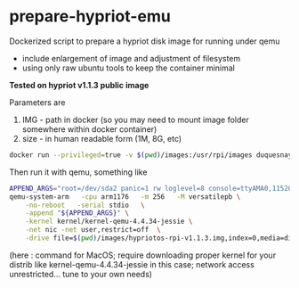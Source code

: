 # prepare-hypriot-emu
Dockerized script to prepare a hypriot disk image for running under qemu
- include enlargement of image and adjustment of filesystem
- using only raw ubuntu tools to keep the container minimal

**Tested on hypriot v1.1.3 public image**

Parameters are 

1. IMG - path in docker (so you may need to mount image folder somewhere within docker container)
2. size - in human readable form (1M, 8G, etc)

```bash
docker run --privileged=true -v $(pwd)/images:/usr/rpi/images duquesnay/prepare-hypriot-emu images/hypriotos-rpi-v1.1.3.img 8G
```
Then run it with qemu, something like
```bash
APPEND_ARGS="root=/dev/sda2 panic=1 rw loglevel=8 console=ttyAMA0,115200"
qemu-system-arm   -cpu arm1176   -m 256   -M versatilepb \
	-no-reboot   -serial stdio   \
	-append "${APPEND_ARGS}" \
	-kernel kernel/kernel-qemu-4.4.34-jessie \
	-net nic -net user,restrict=off  \
	-drive file=$(pwd)/images/hypriotos-rpi-v1.1.3.img,index=0,media=disk,format=raw
```
(here : command for MacOS; require downloading proper kernel for your distrib like kernel-qemu-4.4.34-jessie in this case; network access unrestricted... tune to your own needs)
